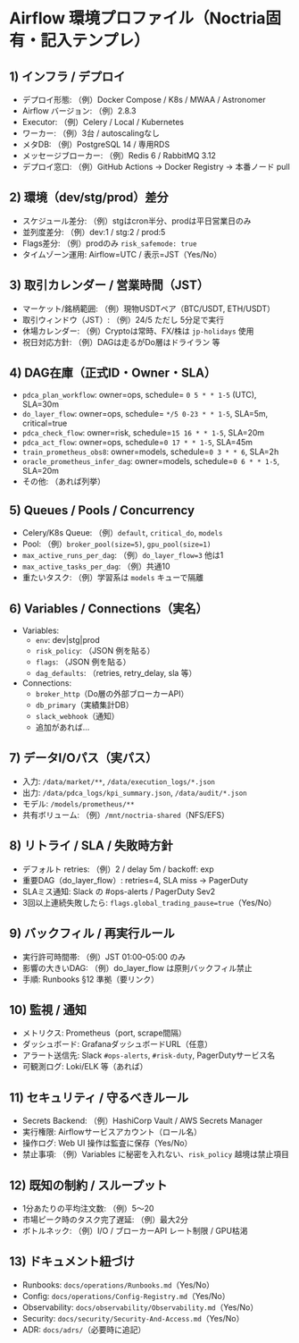 # Airflow 環境プロファイル（Noctria固有・記入テンプレ）

## 1) インフラ / デプロイ
- デプロイ形態: （例）Docker Compose / K8s / MWAA / Astronomer
- Airflow バージョン: （例）2.8.3
- Executor: （例）Celery / Local / Kubernetes
- ワーカー: （例）3台 / autoscalingなし
- メタDB: （例）PostgreSQL 14 / 専用RDS
- メッセージブローカー: （例）Redis 6 / RabbitMQ 3.12
- デプロイ窓口: （例）GitHub Actions → Docker Registry → 本番ノード pull

## 2) 環境（dev/stg/prod）差分
- スケジュール差分: （例）stgはcron半分、prodは平日営業日のみ
- 並列度差分: （例）dev:1 / stg:2 / prod:5
- Flags差分: （例）prodのみ `risk_safemode: true`
- タイムゾーン運用: Airflow=UTC / 表示=JST（Yes/No）

## 3) 取引カレンダー / 営業時間（JST）
- マーケット/銘柄範囲: （例）現物USDTペア（BTC/USDT, ETH/USDT）
- 取引ウィンドウ（JST）: （例）24/5 ただし 5分足で実行
- 休場カレンダー: （例）Cryptoは常時、FX/株は `jp-holidays` 使用
- 祝日対応方針: （例）DAGは走るがDo層はドライラン 等

## 4) DAG在庫（正式ID・Owner・SLA）
- `pdca_plan_workflow`: owner=ops, schedule= `0 5 * * 1-5` (UTC), SLA=30m
- `do_layer_flow`: owner=ops, schedule= `*/5 0-23 * * 1-5`, SLA=5m, critical=true
- `pdca_check_flow`: owner=risk, schedule=`15 16 * * 1-5`, SLA=20m
- `pdca_act_flow`: owner=ops, schedule=`0 17 * * 1-5`, SLA=45m
- `train_prometheus_obs8`: owner=models, schedule=`0 3 * * 6`, SLA=2h
- `oracle_prometheus_infer_dag`: owner=models, schedule=`0 6 * * 1-5`, SLA=20m
- その他: （あれば列挙）

## 5) Queues / Pools / Concurrency
- Celery/K8s Queue: （例）`default`, `critical_do`, `models`
- Pool: （例）`broker_pool(size=5)`, `gpu_pool(size=1)`
- `max_active_runs_per_dag`: （例）`do_layer_flow=3` 他は1
- `max_active_tasks_per_dag`: （例）共通10
- 重たいタスク: （例）学習系は `models` キューで隔離

## 6) Variables / Connections（実名）
- Variables:
  - `env`: dev|stg|prod
  - `risk_policy`: （JSON 例を貼る）
  - `flags`: （JSON 例を貼る）
  - `dag_defaults`: （retries, retry_delay, sla 等）
- Connections:
  - `broker_http`（Do層の外部ブローカーAPI）
  - `db_primary`（実績集計DB）
  - `slack_webhook`（通知）
  - 追加があれば…

## 7) データI/Oパス（実パス）
- 入力: `/data/market/**`, `/data/execution_logs/*.json`
- 出力: `/data/pdca_logs/kpi_summary.json`, `/data/audit/*.json`
- モデル: `/models/prometheus/**`
- 共有ボリューム: （例）`/mnt/noctria-shared`（NFS/EFS）

## 8) リトライ / SLA / 失敗時方針
- デフォルト retries: （例）2 / delay 5m / backoff: exp
- 重要DAG（do_layer_flow）: retries=4, SLA miss → PagerDuty
- SLAミス通知: Slack の #ops-alerts / PagerDuty Sev2
- 3回以上連続失敗したら: `flags.global_trading_pause=true`（Yes/No）

## 9) バックフィル / 再実行ルール
- 実行許可時間帯: （例）JST 01:00–05:00 のみ
- 影響の大きいDAG: （例）do_layer_flow は原則バックフィル禁止
- 手順: Runbooks §12 準拠（要リンク）

## 10) 監視 / 通知
- メトリクス: Prometheus（port, scrape間隔）
- ダッシュボード: GrafanaダッシュボードURL（任意）
- アラート送信先: Slack `#ops-alerts`, `#risk-duty`, PagerDutyサービス名
- 可観測ログ: Loki/ELK 等（あれば）

## 11) セキュリティ / 守るべきルール
- Secrets Backend: （例）HashiCorp Vault / AWS Secrets Manager
- 実行権限: Airflowサービスアカウント（ロール名）
- 操作ログ: Web UI 操作は監査に保存（Yes/No）
- 禁止事項: （例）Variables に秘密を入れない、`risk_policy` 越境は禁止項目

## 12) 既知の制約 / スループット
- 1分あたりの平均注文数: （例）5〜20
- 市場ピーク時のタスク完了遅延: （例）最大2分
- ボトルネック: （例）I/O / ブローカーAPI レート制限 / GPU枯渇

## 13) ドキュメント紐づけ
- Runbooks: `docs/operations/Runbooks.md`（Yes/No）
- Config: `docs/operations/Config-Registry.md`（Yes/No）
- Observability: `docs/observability/Observability.md`（Yes/No）
- Security: `docs/security/Security-And-Access.md`（Yes/No）
- ADR: `docs/adrs/`（必要時に追記）


